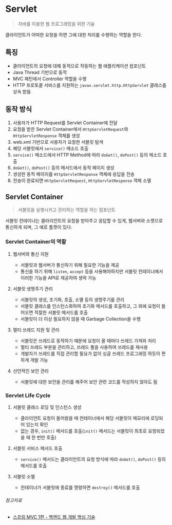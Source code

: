 # Servlet

> 자바를 이용한 웹 프로그래밍을 위한 기술

클라이언트가 어떠한 요청을 하면 그에 대한 처리를 수행하는 역할을 한다.

## 특징

- 클라이언트의 요청에 대해 동적으로 작동하는 웹 애플리케이션 컴포넌트
- Java Thread 기반으로 동작
- MVC 패턴에서 Controller 역할을 수행
- HTTP 프로토콜 서비스를 지원하는 `javax.servlet.http.HttpServlet` 클래스를 상속 받음

## 동작 방식

1. 사용자가 HTTP Request를 Servlet Container에 전달
2. 요청을 받은 Servlet Container에서 `HttpServletRequest`와 `HttpServletResponse` 객체를 생성
3. web.xml 기반으로 사용자가 요청한 서블릿 탐색
4. 해당 서블릿에서 `service()` 메소드 호출
5. `service()` 메소드에서 HTTP Method에 따라 `doGet()`, `doPost()` 등의 메소드 호출
6. `doGet()`, `doPost()` 등의 메서드에서 동적 페이지 생성
7. 생성한 동적 페이지를 `HttpServletResponse` 객체에 응답을 전송
8. 전송이 완료되면 `HttpServletRequest`, `HttpServletResponse` 객체 소멸

## Servlet Container

> 서블릿을 실행시키고 관리하는 역할을 하는 컴포넌트

서블릿 컨테이너는 클라리언트의 요청을 받아주고 응답할 수 있게, 웹서버와 소켓으로 통신하게 되며, 그 예로 톰캣이 있다.

### Servlet Container의 역할

1. 웹서버와 통신 지원

    - 서블릿과 웹서버가 통신하기 위해 필요한 기능을 제공
    - 통신을 하기 위해 `listen`, `accept` 등을 사용해야하지만 서블릿 컨테이너에서 이러한 기능을 API로 제공하여 생략 가능

2. 서블릿 생명주기 관리

    - 서블릿의 생성, 초기화, 호출, 소멸 등의 생명주기를 관리
    - 서블릿 클래스를 인스턴스화하여 초기화 메서드를 호출하고, 그 외에 요청이 들어오면 적절한 서블릿 메서드를 호출
    - 서블릿이 더 이상 필요하지 않을 때 Garbage Collection을 수행

3. 멀티 쓰레드 지원 및 관리

    - 서블릿은 쓰레드로 동작하기 때문에 요청이 올 때마다 쓰레드 가져와 처리
    - 멀티 쓰레드 부분을 관리하고, 쓰레드 풀을 사용하여 쓰레드를 재사용
    - 개발자가 쓰레드를 직접 관리할 필요가 없이 싱글 쓰레드 프로그래밍 하듯이 편하게 개발 가능

4. 선언적인 보안 관리

    - 서블릿에 대한 보안을 관리를 해주어 보안 관련 코드를 작성하지 않아도 됨

### Servlet Life Cycle

1. 서블릿 클래스 로딩 및 인스턴스 생성

    - 클라이언트 요청이 들어왔을 때 컨테이너에서 해당 서블릿이 메모리에 로딩되어 있는지 확인
    - 없는 경우, `init()` 메서드를 호출(`init()` 메서드는 서블릿이 최초로 요청되었을 때 한 번만 호출)

2. 서블릿 서비스 메서드 호출

    - `service()` 메서드는 클라이언트의 요청 방식에 따라 `doGet()`, `doPost()` 등의 메서드를 호출

3. 서블릿 소멸

    - 컨테이너가 서블릿에 종료를 명령하면 `destroy()` 메서드를 호출

###### 참고자료

- [스프링 MVC 1편 - 백엔드 웹 개발 핵심 기술](https://www.inflearn.com/course/스프링-mvc-1)